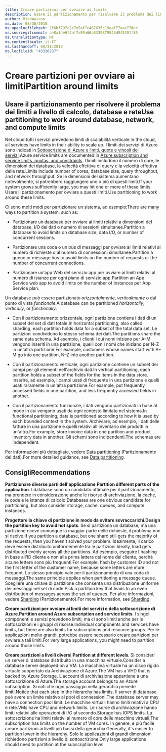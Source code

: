 ```yaml
---
title: Creare partizioni per ovviare ai limiti
description: Usare il partizionamento per risolvere il problema dei limiti a livello di calcolo, database e rete
author: MikeWasson
ms.date: 08/30/2018
ms.openlocfilehash: 2f6bf797c2c7e5af7c487635c19eaf77eee77dec
ms.sourcegitcommit: ae8a1de6f4af7a89a66a8339879843d945201f85
ms.translationtype: HT
ms.contentlocale: it-IT
ms.lasthandoff: 08/31/2018
ms.locfileid: "43326297"
---
```

# <a name="partition-around-limits"></a><span data-ttu-id="e2ec6-103">Creare partizioni per ovviare ai limiti</span><span class="sxs-lookup"><span data-stu-id="e2ec6-103">Partition around limits</span></span>

## <a name="use-partitioning-to-work-around-database-network-and-compute-limits"></a><span data-ttu-id="e2ec6-104">Usare il partizionamento per risolvere il problema dei limiti a livello di calcolo, database e rete</span><span class="sxs-lookup"><span data-stu-id="e2ec6-104">Use partitioning to work around database, network, and compute limits</span></span>

<span data-ttu-id="e2ec6-105">Nel cloud tutti i servizi prevedono limiti di scalabilità verticale.</span><span class="sxs-lookup"><span data-stu-id="e2ec6-105">In the cloud, all services have limits in their ability to scale up.</span></span> <span data-ttu-id="e2ec6-106">I limiti dei servizi di Azure sono indicati in [Sottoscrizione di Azure e limiti, quote e vincoli dei servizi][azure-limits].</span><span class="sxs-lookup"><span data-stu-id="e2ec6-106">Azure service limits are documented in [Azure subscription and service limits, quotas, and constraints][azure-limits].</span></span> <span data-ttu-id="e2ec6-107">I limiti includono il numero di core, le dimensioni dei database, la velocità effettiva di query e la velocità effettiva della rete.</span><span class="sxs-lookup"><span data-stu-id="e2ec6-107">Limits include number of cores, database size, query throughput, and network throughput.</span></span> <span data-ttu-id="e2ec6-108">Se le dimensioni del sistema aumentano notevolmente, si potrebbero raggiungere uno o più di questi limiti.</span><span class="sxs-lookup"><span data-stu-id="e2ec6-108">If your system grows sufficiently large, you may hit one or more of these limits.</span></span> <span data-ttu-id="e2ec6-109">Usare il partizionamento per ovviare a questi limiti.</span><span class="sxs-lookup"><span data-stu-id="e2ec6-109">Use partitioning to work around these limits.</span></span>

<span data-ttu-id="e2ec6-110">Ci sono molti modi per partizionare un sistema, ad esempio:</span><span class="sxs-lookup"><span data-stu-id="e2ec6-110">There are many ways to partition a system, such as:</span></span>

- <span data-ttu-id="e2ec6-111">Partizionare un database per ovviare ai limiti relativi a dimensioni del database, I/O dei dati o numero di sessioni simultanee.</span><span class="sxs-lookup"><span data-stu-id="e2ec6-111">Partition a database to avoid limits on database size, data I/O, or number of concurrent sessions.</span></span>

- <span data-ttu-id="e2ec6-112">Partizionare una coda o un bus di messaggi per ovviare ai limiti relativi al numero di richieste o al numero di connessioni simultanee.</span><span class="sxs-lookup"><span data-stu-id="e2ec6-112">Partition a queue or message bus to avoid limits on the number of requests or the number of concurrent connections.</span></span>

- <span data-ttu-id="e2ec6-113">Partizionare un'app Web del servizio app per ovviare ai limiti relativi al numero di istanze per ogni piano di servizio app.</span><span class="sxs-lookup"><span data-stu-id="e2ec6-113">Partition an App Service web app to avoid limits on the number of instances per App Service plan.</span></span> 

<span data-ttu-id="e2ec6-114">Un database può essere partizionato *orizzontalmente*, *verticalmente* o dal punto di vista *funzionale*.</span><span class="sxs-lookup"><span data-stu-id="e2ec6-114">A database can be partitioned *horizontally*, *vertically*, or *functionally*.</span></span>

- <span data-ttu-id="e2ec6-115">Con il partizionamento orizzontale, ogni partizione contiene i dati di un subset del set di dati totale.</span><span class="sxs-lookup"><span data-stu-id="e2ec6-115">In horizontal partitioning, also called sharding, each partition holds data for a subset of the total data set.</span></span> <span data-ttu-id="e2ec6-116">Le partizioni condividono lo stesso schema dei dati.</span><span class="sxs-lookup"><span data-stu-id="e2ec6-116">The partitions share the same data schema.</span></span> <span data-ttu-id="e2ec6-117">Ad esempio, i clienti i cui nomi iniziano per A&ndash;M vengono inseriti in una partizione, quelli con i nomi che iniziano per N&ndash;Z in un'altra partizione.</span><span class="sxs-lookup"><span data-stu-id="e2ec6-117">For example, customers whose names start with A&ndash;M go into one partition, N&ndash;Z into another partition.</span></span>

- <span data-ttu-id="e2ec6-118">Con il partizionamento verticale, ogni partizione contiene un subset dei campi per gli elementi nell'archivio dati.</span><span class="sxs-lookup"><span data-stu-id="e2ec6-118">In vertical partitioning, each partition holds a subset of the fields for the items in the data store.</span></span> <span data-ttu-id="e2ec6-119">Inserire, ad esempio, i campi usati di frequente in una partizione e quelli usati raramente in un'altra partizione.</span><span class="sxs-lookup"><span data-stu-id="e2ec6-119">For example, put frequently accessed fields in one partition, and less frequently accessed fields in another.</span></span>

- <span data-ttu-id="e2ec6-120">Con il partizionamento funzionale, i dati vengono partizionati in base al modo in cui vengono usati da ogni contesto limitato nel sistema.</span><span class="sxs-lookup"><span data-stu-id="e2ec6-120">In functional partitioning, data is partitioned according to how it is used by each bounded context in the system.</span></span> <span data-ttu-id="e2ec6-121">Archiviare, ad esempio, i dati delle fatture in una partizione e quelli relativi all'inventario dei prodotti in un'altra.</span><span class="sxs-lookup"><span data-stu-id="e2ec6-121">For example, store invoice data in one partition and product inventory data in another.</span></span> <span data-ttu-id="e2ec6-122">Gli schemi sono indipendenti.</span><span class="sxs-lookup"><span data-stu-id="e2ec6-122">The schemas are independent.</span></span>

<span data-ttu-id="e2ec6-123">Per informazioni più dettagliate, vedere [Data partitioning][data-partitioning-guidance] (Partizionamento dei dati).</span><span class="sxs-lookup"><span data-stu-id="e2ec6-123">For more detailed guidance, see [Data partitioning][data-partitioning-guidance].</span></span>

## <a name="recommendations"></a><span data-ttu-id="e2ec6-124">Consigli</span><span class="sxs-lookup"><span data-stu-id="e2ec6-124">Recommendations</span></span>

<span data-ttu-id="e2ec6-125">**Partizionare diverse parti dell'applicazione**.</span><span class="sxs-lookup"><span data-stu-id="e2ec6-125">**Partition different parts of the application**.</span></span> <span data-ttu-id="e2ec6-126">I database sono un candidato ottimale per il partizionamento, ma prendere in considerazione anche le risorse di archiviazione, la cache, le code e le istanze di calcolo.</span><span class="sxs-lookup"><span data-stu-id="e2ec6-126">Databases are one obvious candidate for partitioning, but also consider storage, cache, queues, and compute instances.</span></span>

<span data-ttu-id="e2ec6-127">**Progettare la chiave di partizione in modo da evitare sovraccarichi**.</span><span class="sxs-lookup"><span data-stu-id="e2ec6-127">**Design the partition key to avoid hot spots**.</span></span> <span data-ttu-id="e2ec6-128">Se si partiziona un database, ma una partizione riceve comunque la maggior parte delle richieste, il problema non si risolve.</span><span class="sxs-lookup"><span data-stu-id="e2ec6-128">If you partition a database, but one shard still gets the majority of the requests, then you haven't solved your problem.</span></span> <span data-ttu-id="e2ec6-129">Idealmente, il carico deve essere distribuito uniformemente tra le partizioni.</span><span class="sxs-lookup"><span data-stu-id="e2ec6-129">Ideally, load gets distributed evenly across all the partitions.</span></span> <span data-ttu-id="e2ec6-130">Ad esempio, eseguire l'hashing in base all'ID cliente e non alla prima lettera del nome del cliente, perché alcune lettere sono più frequenti.</span><span class="sxs-lookup"><span data-stu-id="e2ec6-130">For example, hash by customer ID and not the first letter of the customer name, because some letters are more frequent.</span></span> <span data-ttu-id="e2ec6-131">Lo stesso principio vale per il partizionamento di una coda di messaggi.</span><span class="sxs-lookup"><span data-stu-id="e2ec6-131">The same principle applies when partitioning a message queue.</span></span> <span data-ttu-id="e2ec6-132">Scegliere una chiave di partizione che consenta una distribuzione uniforme dei messaggi nel set di code.</span><span class="sxs-lookup"><span data-stu-id="e2ec6-132">Pick a partition key that leads to an even distribution of messages across the set of queues.</span></span> <span data-ttu-id="e2ec6-133">Per altre informazioni, vedere [Sharding][sharding] (Partizionamento).</span><span class="sxs-lookup"><span data-stu-id="e2ec6-133">For more information, see [Sharding][sharding].</span></span>

<span data-ttu-id="e2ec6-134">**Creare partizioni per ovviare ai limiti dei servizi e della sottoscrizione di Azure**.</span><span class="sxs-lookup"><span data-stu-id="e2ec6-134">**Partition around Azure subscription and service limits**.</span></span> <span data-ttu-id="e2ec6-135">I singoli componenti e servizi prevedono limiti, ma ci sono limiti anche per le sottoscrizioni e i gruppi di risorse.</span><span class="sxs-lookup"><span data-stu-id="e2ec6-135">Individual components and services have limits, but there are also limits for subscriptions and resource groups.</span></span> <span data-ttu-id="e2ec6-136">Per le applicazioni molto grandi, potrebbe essere necessario creare partizioni per ovviare a tali limiti.</span><span class="sxs-lookup"><span data-stu-id="e2ec6-136">For very large applications, you might need to partition around those limits.</span></span>  

<span data-ttu-id="e2ec6-137">**Creare partizioni a livelli diversi**.</span><span class="sxs-lookup"><span data-stu-id="e2ec6-137">**Partition at different levels**.</span></span> <span data-ttu-id="e2ec6-138">Si consideri un server di database distribuito in una macchina virtuale.</span><span class="sxs-lookup"><span data-stu-id="e2ec6-138">Consider a database server deployed on a VM.</span></span> <span data-ttu-id="e2ec6-139">La macchina virtuale ha un disco rigido virtuale supportato da Archiviazione di Azure.</span><span class="sxs-lookup"><span data-stu-id="e2ec6-139">The VM has a VHD that is backed by Azure Storage.</span></span> <span data-ttu-id="e2ec6-140">L'account di archiviazione appartiene a una sottoscrizione di Azure.</span><span class="sxs-lookup"><span data-stu-id="e2ec6-140">The storage account belongs to an Azure subscription.</span></span> <span data-ttu-id="e2ec6-141">Si noti che ogni passaggio nella gerarchia prevede limiti.</span><span class="sxs-lookup"><span data-stu-id="e2ec6-141">Notice that each step in the hierarchy has limits.</span></span> <span data-ttu-id="e2ec6-142">Il server di database può avere un limite relativo al pool di connessioni.</span><span class="sxs-lookup"><span data-stu-id="e2ec6-142">The database server may have a connection pool limit.</span></span> <span data-ttu-id="e2ec6-143">Le macchine virtuali hanno limiti relativi a CPU e rete.</span><span class="sxs-lookup"><span data-stu-id="e2ec6-143">VMs have CPU and network limits.</span></span> <span data-ttu-id="e2ec6-144">Le risorse di archiviazione hanno limiti relativi alle operazioni di I/O al secondo.</span><span class="sxs-lookup"><span data-stu-id="e2ec6-144">Storage has IOPS limits.</span></span> <span data-ttu-id="e2ec6-145">La sottoscrizione ha limiti relativi al numero di core delle macchine virtuali.</span><span class="sxs-lookup"><span data-stu-id="e2ec6-145">The subscription has limits on the number of VM cores.</span></span> <span data-ttu-id="e2ec6-146">In genere, è più facile creare partizioni ai livelli più bassi della gerarchia.</span><span class="sxs-lookup"><span data-stu-id="e2ec6-146">Generally, it's easier to partition lower in the hierarchy.</span></span> <span data-ttu-id="e2ec6-147">Solo le applicazioni di grandi dimensioni richiedono partizioni a livello di sottoscrizione.</span><span class="sxs-lookup"><span data-stu-id="e2ec6-147">Only large applications should need to partition at the subscription level.</span></span> 

<!-- links -->

[azure-limits]: /azure/azure-subscription-service-limits
[data-partitioning-guidance]: ../../best-practices/data-partitioning.md
[sharding]: ../../patterns/sharding.md

 
